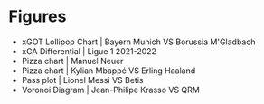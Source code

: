 # Figures
* xGOT Lollipop Chart | Bayern Munich VS Borussia M'Gladbach
* xGA Differential | Ligue 1 2021-2022
* Pizza chart | Manuel Neuer
* Pizza chart | Kylian Mbappé VS Erling Haaland
* Pass plot | Lionel Messi VS Betis
* Voronoi Diagram | Jean-Philipe Krasso VS QRM
